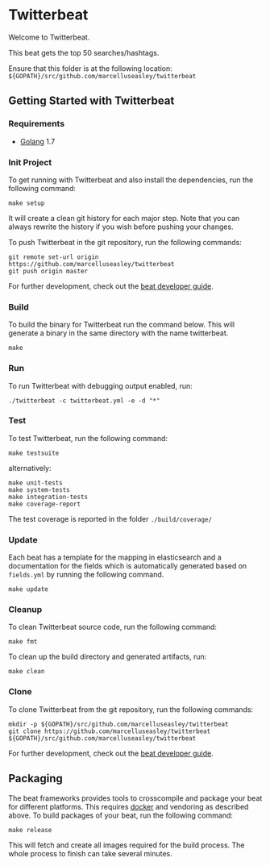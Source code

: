 # Twitterbeat

Welcome to Twitterbeat.

This beat gets the top 50 searches/hashtags.

Ensure that this folder is at the following location:
`${GOPATH}/src/github.com/marcelluseasley/twitterbeat`

## Getting Started with Twitterbeat

### Requirements

* [Golang](https://golang.org/dl/) 1.7

### Init Project
To get running with Twitterbeat and also install the
dependencies, run the following command:

```
make setup
```

It will create a clean git history for each major step. Note that you can always rewrite the history if you wish before pushing your changes.

To push Twitterbeat in the git repository, run the following commands:

```
git remote set-url origin https://github.com/marcelluseasley/twitterbeat
git push origin master
```

For further development, check out the [beat developer guide](https://www.elastic.co/guide/en/beats/libbeat/current/new-beat.html).

### Build

To build the binary for Twitterbeat run the command below. This will generate a binary
in the same directory with the name twitterbeat.

```
make
```


### Run

To run Twitterbeat with debugging output enabled, run:

```
./twitterbeat -c twitterbeat.yml -e -d "*"
```


### Test

To test Twitterbeat, run the following command:

```
make testsuite
```

alternatively:
```
make unit-tests
make system-tests
make integration-tests
make coverage-report
```

The test coverage is reported in the folder `./build/coverage/`

### Update

Each beat has a template for the mapping in elasticsearch and a documentation for the fields
which is automatically generated based on `fields.yml` by running the following command.

```
make update
```


### Cleanup

To clean  Twitterbeat source code, run the following command:

```
make fmt
```

To clean up the build directory and generated artifacts, run:

```
make clean
```


### Clone

To clone Twitterbeat from the git repository, run the following commands:

```
mkdir -p ${GOPATH}/src/github.com/marcelluseasley/twitterbeat
git clone https://github.com/marcelluseasley/twitterbeat ${GOPATH}/src/github.com/marcelluseasley/twitterbeat
```


For further development, check out the [beat developer guide](https://www.elastic.co/guide/en/beats/libbeat/current/new-beat.html).


## Packaging

The beat frameworks provides tools to crosscompile and package your beat for different platforms. This requires [docker](https://www.docker.com/) and vendoring as described above. To build packages of your beat, run the following command:

```
make release
```

This will fetch and create all images required for the build process. The whole process to finish can take several minutes.
